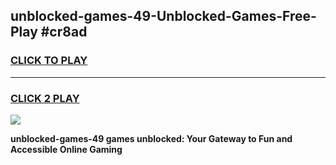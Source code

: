 
## unblocked-games-49-Unblocked-Games-Free-Play #cr8ad
<h3>
<a href="https://us.freeplayer.one?title=unblocked-games-49&ref=9M">CLICK TO PLAY</a></h3>
<hr>

<h3>
<a href="https://us.freeplayer.one?title=unblocked-games-49&ref=9M">CLICK 2 PLAY</a>
  
</h3>

<a href="https://us.freeplayer.one?title=unblocked-games-49&ref=9M"><img src="https://clearcache.store/games.png"></a>


**unblocked-games-49 games unblocked: Your Gateway to Fun and Accessible Online Gaming**
